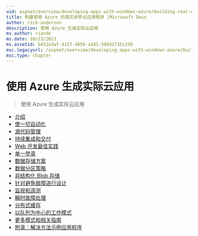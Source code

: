 ```yaml
---
uid: aspnet/overview/developing-apps-with-windows-azure/building-real-world-cloud-apps-with-windows-azure/index
title: 构建使用 Azure 的真实世界云应用程序 |Microsoft Docs
author: rick-anderson
description: 使用 Azure 生成实际云应用
ms.author: riande
ms.date: 10/23/2013
ms.assetid: b452a3af-4157-4056-a181-569d1735c239
msc.legacyurl: /aspnet/overview/developing-apps-with-windows-azure/building-real-world-cloud-apps-with-windows-azure
msc.type: chapter
---
```

<a name="building-real-world-cloud-apps-with-azure"></a>使用 Azure 生成实际云应用
====================
> 使用 Azure 生成实际云应用


- [介绍](introduction.md)
- [使一切自动化](automate-everything.md)
- [源代码管理](source-control.md)
- [持续集成和交付](continuous-integration-and-continuous-delivery.md)
- [Web 开发最佳实践](web-development-best-practices.md)
- [单一登录](single-sign-on.md)
- [数据存储方案](data-storage-options.md)
- [数据分区策略](data-partitioning-strategies.md)
- [非结构化 Blob 存储](unstructured-blob-storage.md)
- [针对避免故障进行设计](design-to-survive-failures.md)
- [监视和遥测](monitoring-and-telemetry.md)
- [瞬时故障处理](transient-fault-handling.md)
- [分布式缓存](distributed-caching.md)
- [以队列为中心的工作模式](queue-centric-work-pattern.md)
- [更多模式和相关指南](more-patterns-and-guidance.md)
- [附录：解决方法示例应用程序](the-fix-it-sample-application.md)
